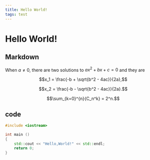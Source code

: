 ```yaml
---
title: Hello World!
tags: test
---
```

# Hello World!
## Markdown
When $a \ne 0$, there are two solutions to $ax^2 + bx + c = 0$ and they are

$$x_1 = \frac{-b + \sqrt{b^2 - 4ac}}{2a},$$

$$x_2 = \frac{-b - \sqrt{b^2 - 4ac}}{2a}.$$

$$\sum_{k=0}^{n}{C_n^k} = 2^n.$$
## code
```cpp
#include <iostream>

int main ()
{
    std::cout << "Hello,World!" << std::endl;
    return 0;
}
```
